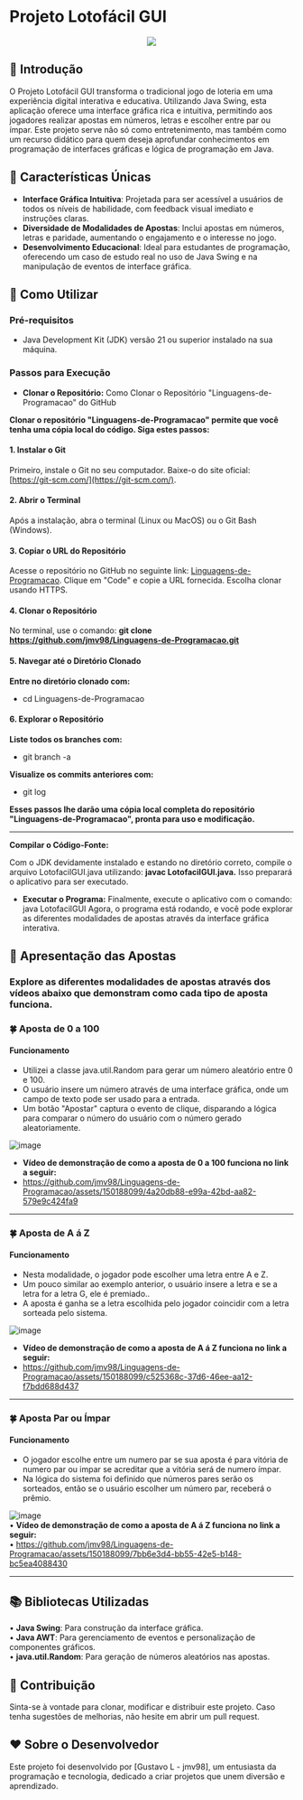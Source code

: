 # Projeto Lotofácil GUI

<p align="center">
  <img src="https://github.com/jmv98/Linguagens-de-Programacao/assets/150188099/a7ae88ba-0b7d-4213-a0bb-b700ac9ab917">
</p>




## 🌟 Introdução
O Projeto Lotofácil GUI transforma o tradicional jogo de loteria em uma experiência digital interativa e educativa. Utilizando Java Swing, esta aplicação oferece uma interface gráfica rica e intuitiva, permitindo aos jogadores realizar apostas em números, letras e escolher entre par ou ímpar. Este projeto serve não só como entretenimento, mas também como um recurso didático para quem deseja aprofundar conhecimentos em programação de interfaces gráficas e lógica de programação em Java.

## 🎨 Características Únicas
- **Interface Gráfica Intuitiva**: Projetada para ser acessível a usuários de todos os níveis de habilidade, com feedback visual imediato e instruções claras.
- **Diversidade de Modalidades de Apostas**: Inclui apostas em números, letras e paridade, aumentando o engajamento e o interesse no jogo.
- **Desenvolvimento Educacional**: Ideal para estudantes de programação, oferecendo um caso de estudo real no uso de Java Swing e na manipulação de eventos de interface gráfica.

## 🚀 Como Utilizar
### Pré-requisitos
- Java Development Kit (JDK) versão 21 ou superior instalado na sua máquina.

### Passos para Execução

- **Clonar o Repositório:**  Como Clonar o Repositório "Linguagens-de-Programacao" do GitHub

 **Clonar o repositório "Linguagens-de-Programacao" permite que você tenha uma cópia local do código. Siga estes passos:**

 #### 1. Instalar o Git
  Primeiro, instale o Git no seu computador. Baixe-o do site oficial: [https://git-scm.com/](https://git-scm.com/).

 #### 2. Abrir o Terminal
  Após a instalação, abra o terminal (Linux ou MacOS) ou o Git Bash (Windows).

 #### 3. Copiar o URL do Repositório
  Acesse o repositório no GitHub no seguinte link: [Linguagens-de-Programacao](https://github.com/jmv98/Linguagens-de-Programacao). Clique em "Code" e copie a URL fornecida. Escolha clonar usando HTTPS.

 #### 4. Clonar o Repositório
  No terminal, use o comando:
  **git clone https://github.com/jmv98/Linguagens-de-Programacao.git**

 #### 5. Navegar até o Diretório Clonado
 **Entre no diretório clonado com:**
 - cd Linguagens-de-Programacao

#### 6. Explorar o Repositório
 <strong>Liste todos os branches com:</strong>
 - git branch -a <br/>

<strong> Visualize os commits anteriores com:</strong>
 - git log

 **Esses passos lhe darão uma cópia local completa do repositório "Linguagens-de-Programacao", pronta para uso e modificação.**
 <hr/>

**Compilar o Código-Fonte:** 

Com o JDK devidamente instalado e estando no diretório correto, compile o arquivo LotofacilGUI.java utilizando:
**javac LotofacilGUI.java.**
Isso preparará o aplicativo para ser executado.

- **Executar o Programa:** Finalmente, execute o aplicativo com o comando:
java LotofacilGUI
Agora, o programa está rodando, e você pode explorar as diferentes modalidades de apostas através da interface gráfica interativa.

## 🎲 Apresentação das Apostas
### Explore as diferentes modalidades de apostas através dos vídeos abaixo que demonstram como cada tipo de aposta funciona.

### 🍀 Aposta de 0 a 100
#### **Funcionamento**
- Utilizei a classe java.util.Random para gerar um número aleatório entre 0 e 100.
- O usuário insere um número através de uma interface gráfica, onde um campo de texto pode ser usado para a entrada.
- Um botão "Apostar" captura o evento de clique, disparando a lógica para comparar o número do usuário com o número gerado aleatoriamente.

![image](https://github.com/jmv98/Linguagens-de-Programacao/assets/150188099/ac41f2ba-cd56-42ba-a7cb-7c589c9bff46)
- **Vídeo de demonstração de como a aposta de 0 a 100 funciona no link a seguir:**
- https://github.com/jmv98/Linguagens-de-Programacao/assets/150188099/4a20db88-e99a-42bd-aa82-579e9c424fa9
<hr/>
   
  ### 🍀 Aposta de A á Z 
  #### **Funcionamento**
  - Nesta modalidade, o jogador pode escolher uma letra entre A e Z.
  - Um pouco similar ao exemplo anterior, o usuário insere a letra e se a letra for a letra G, ele é premiado..
  - A aposta é ganha se a letra escolhida pelo jogador coincidir com a letra sorteada pelo sistema.

![image](https://github.com/jmv98/Linguagens-de-Programacao/assets/150188099/5e307fbe-b477-4764-ab0c-4201694fd4a6)
  - **Vídeo de demonstração de como a aposta de A á Z funciona no link a seguir:**
  - https://github.com/jmv98/Linguagens-de-Programacao/assets/150188099/c525368c-37d6-46ee-aa12-f7bdd688d437
<hr/>

### 🍀 Aposta Par ou Ímpar
#### **Funcionamento**
  - O jogador escolhe entre um numero par se sua aposta é para vitória de numero par ou impar se acreditar que a vitória será de numero ímpar.
  - Na lógica do sistema foi definido que números pares serão os sorteados, então se o usuário escolher um número par, receberá o prêmio.

  ![image](https://github.com/jmv98/Linguagens-de-Programacao/assets/150188099/1bcd6767-68ba-4924-8357-afd6123bb592)<br/>
  • **Vídeo de demonstração de como a aposta de A á Z funciona no link a seguir:**<br/>
  • https://github.com/jmv98/Linguagens-de-Programacao/assets/150188099/7bb6e3d4-bb55-42e5-b148-bc5ea4088430
  <hr/>

  ## 📚 Bibliotecas Utilizadas <br/>
  • **Java Swing**: Para construção da interface gráfica. <br/>
  • **Java AWT**: Para gerenciamento de eventos e personalização de componentes gráficos. <br/>
  • **java.util.Random**: Para geração de números aleatórios nas apostas. <br/>

## 🤝 Contribuição
Sinta-se à vontade para clonar, modificar e distribuir este projeto. Caso tenha sugestões de melhorias, não hesite em abrir um pull request.

## ❤️ Sobre o Desenvolvedor
Este projeto foi desenvolvido por [Gustavo L - jmv98], um entusiasta da programação e tecnologia, dedicado a criar projetos que unem diversão e aprendizado.










